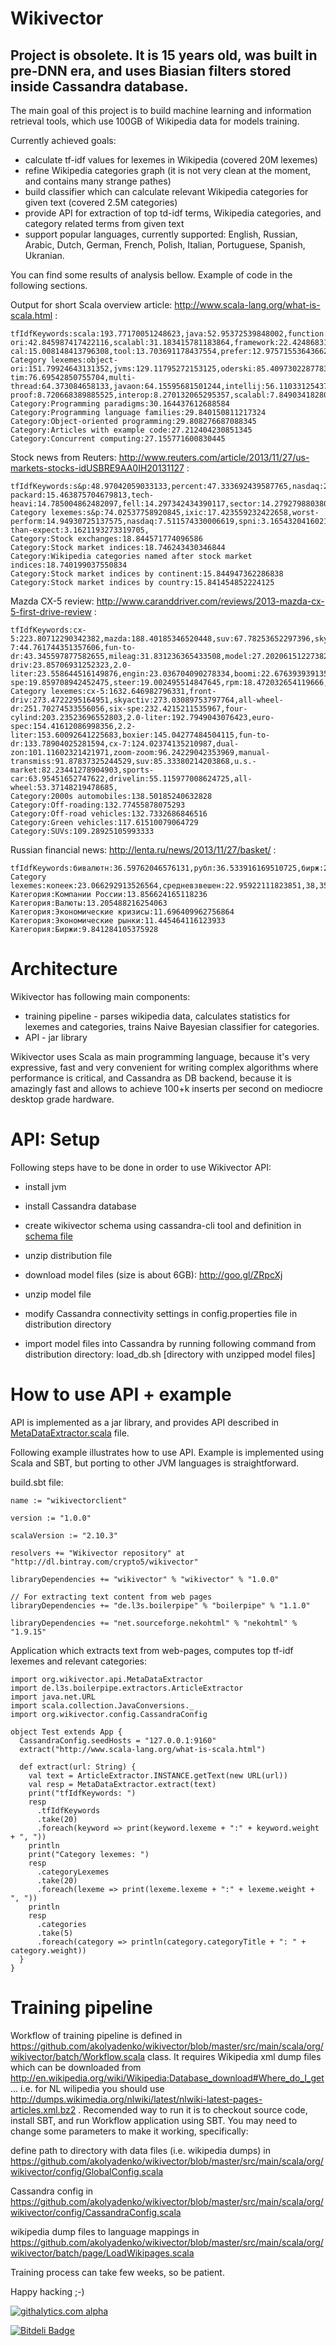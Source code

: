 Wikivector
==========

## Project is obsolete. It is 15 years old, was built in pre-DNN era, and uses Biasian filters stored inside Cassandra database.

The main goal of this project is to build machine learning and information retrieval tools, which use 100GB of Wikipedia data for models training.

Currently achieved goals:
* calculate tf-idf values for lexemes in Wikipedia (covered 20M lexemes)
* refine Wikipedia categories graph (it is not very clean at the moment, and contains many strange pathes)
* build classifier which can calculate relevant Wikipedia categories for given text (covered 2.5M categories)
* provide API for extraction of top td-idf terms, Wikipedia categories, and category related terms from given text
* support popular languages, currently supported: English, Russian, Arabic, Dutch, German, French, Polish, Italian, Portuguese, Spanish, Ukranian.

You can find some results of analysis bellow. Example of code in the following sections.

Output for short Scala overview article: http://www.scala-lang.org/what-is-scala.html :

    tfIdfKeywords:scala:193.77170051248623,java:52.95372539848002,function:52.181138693912224,object-ori:42.845987417422116,scalabl:31.183415781183864,framework:22.424868316076083,pattern:19.45986022975381,mutabl:19.3197022298865,immut:16.40817674230587,seamless:15.741342536279676,object:15.40676308543515,method-cal:15.008148413796308,tool:13.703691178437554,prefer:12.975715536436624,compil:12.879375818289226,oderski:12.502622476805572,support:12.214996043652862,jvms:12.160336270318938,concurr:12.153787670093097,syntax:12.091897879302746,
    Category lexemes:object-ori:151.79924643131352,jvms:129.11795272153125,oderski:85.40973022877834,compile-tim:76.69542850755704,multi-thread:64.373084658133,javaon:64.15595681501244,intellij:56.11033125437374,netbean:44.592142889980096,jvm:42.90886564603815,mutabl:19.461838661675905,future-proof:8.720668389885525,interop:8.270132065295357,scalabl:7.849034182808977,worksheet:4.978275360027274,
    Category:Programming paradigms:30.164437612688584
    Category:Programming language families:29.840150811217324
    Category:Object-oriented programming:29.808276687088345
    Category:Articles with example code:27.212404230851345
    Category:Concurrent computing:27.155771600830445
    
Stock news from Reuters: http://www.reuters.com/article/2013/11/27/us-markets-stocks-idUSBRE9AA0IH20131127 :

    tfIdfKeywords:s&p:48.97042059033133,percent:47.333692439587765,nasdaq:29.880743016112394,dow:20.576940142543165,close:19.017667564511584,market:18.862727666084133,stock:18.381896318650856,index:17.506806840992763,tech:15.843925634874989,reuters\/univers:15.701295594356253,hewlett-packard:15.463875704679813,tech-heavi:14.785004862482097,fell:14.297342434390117,sector:14.279279880380386,500:14.158308864598915,crude:13.859075413902122,27.001:13.450003795749756,ixic:13.450003795749756,expect:12.837610037289938,trader:12.83290180042393,
    Category lexemes:s&p:74.02537758920845,ixic:17.423559232422658,worst-perform:14.94930725137575,nasdaq:7.511574330006619,spni:3.1654320416021546,higher-than-expect:3.1621193273319705,
    Category:Stock exchanges:18.844571774096586
    Category:Stock market indices:18.746243430346844
    Category:Wikipedia categories named after stock market indices:18.740199037550834
    Category:Stock market indices by continent:15.844947362286838
    Category:Stock market indices by country:15.841454852224125
    
Mazda CX-5 review: http://www.caranddriver.com/reviews/2013-mazda-cx-5-first-drive-review :

    tfIdfKeywords:cx-5:223.80712290342382,mazda:188.40185346520448,suv:67.78253652297396,skyactiv:63.654405643932755,cx-7:44.761744351357606,fun-to-dr:43.345597877582655,mileag:31.831236365433508,model:27.202061512273822,deliv:24.32708804228273,front-driv:23.85706931252323,2.0-liter:23.558644516149876,engin:23.036704090278334,boomi:22.676393939135778,drive:21.53461418081624,percent:21.037196639816784,compact:20.00138356798216,six-spe:19.859708942452475,steer:19.002495514847645,rpm:18.472032654119666,mph:17.737553040612177,
    Category lexemes:cx-5:1632.646982796331,front-driv:273.4722295164951,skyactiv:273.03089753797764,all-wheel-dr:251.70274533556056,six-spe:232.4215211535967,four-cylind:203.23523696552803,2.0-liter:192.7949043076423,euro-spec:154.41612086998356,2.2-liter:153.60092641225683,boxier:145.04277484504115,fun-to-dr:133.78904025281594,cx-7:124.02374135210987,dual-zon:101.11602321421971,zoom-zoom:96.24229042353969,manual-transmiss:91.87837325244529,suv:85.33380214203868,u.s.-market:82.23441278904903,sports-car:63.95451652747622,drivelin:55.115977008624725,all-wheel:53.37148219478685,
    Category:2000s automobiles:138.50185240632828
    Category:Off-roading:132.77455878075293
    Category:Off-road vehicles:132.7332686846516
    Category:Green vehicles:117.61510079064729
    Category:SUVs:109.28925105993333
    
Russian financial news: http://lenta.ru/news/2013/11/27/basket/ :

    tfIdfKeywords:бивалютн:36.59762046576131,рубл:36.533916169510725,бирж:28.824536388479302,копеек:22.863986334661064,корзин:21.488261534394724,евр:20.97563030478338,доллар:18.76370340903501,сесс:18.169027885071266,цен:13.091795356568873,коридор:12.979598345251366,ноябр:12.15601007775221,курс:11.974408507516628,нефт:11.722585014371505,границ:11.027360709076685,93,36:10.914008577671916,максимум:10.48239449932796,средневзвешен:10.07280829715283,подорожа:9.753520885285718,38,35:9.670405978575213,паден:9.60347911863312,
    Category lexemes:копеек:23.066292913526564,средневзвешен:22.95922111823851,38,35:21.867807844420263,бирж:21.866545890250954,93,36:19.283185857800127,бивалютн:18.4894848936164,подорожа:9.806561389888843,копейк:7.52200781558836,сделк:4.6956887806298155,рассчита:4.238812609474223,укреп:3.188538209579522,нефт:2.9712190390825777,12,3:2.907651186559428,утр:2.6604598621495876,стоимост:2.5535168694114585,0,7:2.380031831221264,сдвинул:2.183461502796707,0,3:1.9181339760393645,возобнов:1.4795137359944657,валют:1.4251754257819962,
    Категория:Компании России:13.856624165118236
    Категория:Валюты:13.205488216254063
    Категория:Экономические кризисы:11.696409962756864
    Категория:Экономические рынки:11.445464116123933
    Категория:Биржи:9.841284105375928


Architecture
============

Wikivector has following main components:

* training pipeline - parses wikipedia data, calculates statistics for lexemes and categories, trains Naive Bayesian classifier for categories.
* API - jar library

Wikivector uses Scala as main programming language, because it's very expressive, fast and very convenient for writing complex algorithms where performance is critical, and Cassandra as DB backend, because it is amazingly fast and allows to achieve 100+k inserts per second on mediocre desktop grade hardware.

API: Setup
==========

Following steps have to be done in order to use Wikivector API:

* install jvm

* install Cassandra database

* create wikivector schema using cassandra-cli tool and definition in [schema file](https://github.com/akolyadenko/wikivector/blob/master/schema/create.cli)

* unzip distribution file

* download model files (size is about 6GB): http://goo.gl/ZRpcXj

* unzip model file

* modify Cassandra connectivity settings in config.properties file in distribution directory

* import model files into Cassandra by running following command from distribution directory: load_db.sh [directory with unzipped model files]

How to use API + example
===========================

API is implemented as a jar library, and provides API described in [MetaDataExtractor.scala](https://github.com/akolyadenko/wikivector/blob/master/src/main/scala/org/wikivector/api/MetaDataExtractor.scala) file.

Following example illustrates how to use API. Example is implemented using Scala and SBT, but porting to other JVM languages is straightforward.

build.sbt file:

    name := "wikivectorclient"
    
    version := "1.0.0"
    
    scalaVersion := "2.10.3"
    
    resolvers += "Wikivector repository" at "http://dl.bintray.com/crypto5/wikivector"
    
    libraryDependencies += "wikivector" % "wikivector" % "1.0.0"
    
    // For extracting text content from web pages
    libraryDependencies += "de.l3s.boilerpipe" % "boilerpipe" % "1.1.0"
    
    libraryDependencies += "net.sourceforge.nekohtml" % "nekohtml" % "1.9.15"
    
Application which extracts text from web-pages, computes top tf-idf lexemes and relevant categories:

    import org.wikivector.api.MetaDataExtractor
    import de.l3s.boilerpipe.extractors.ArticleExtractor
    import java.net.URL
    import scala.collection.JavaConversions._
    import org.wikivector.config.CassandraConfig
    
    object Test extends App {
      CassandraConfig.seedHosts = "127.0.0.1:9160"
      extract("http://www.scala-lang.org/what-is-scala.html")
  
      def extract(url: String) {
        val text = ArticleExtractor.INSTANCE.getText(new URL(url))
        val resp = MetaDataExtractor.extract(text)
        print("tfIdfKeywords: ")
        resp
          .tfIdfKeywords
          .take(20)
          .foreach(keyword => print(keyword.lexeme + ":" + keyword.weight + ", "))
        println
        print("Category lexemes: ")
        resp
          .categoryLexemes
          .take(20)
          .foreach(lexeme => print(lexeme.lexeme + ":" + lexeme.weight + ", "))
        println
        resp
          .categories
          .take(5)
          .foreach(category => println(category.categoryTitle + ": " + category.weight))
      }
    }


Training pipeline
=================

Workflow of training pipeline is defined in https://github.com/akolyadenko/wikivector/blob/master/src/main/scala/org/wikivector/batch/Workflow.scala class.
It requires Wikipedia xml dump files which can be downloaded from http://en.wikipedia.org/wiki/Wikipedia:Database_download#Where_do_I_get... i.e. for NL wilipedia you should use http://dumps.wikimedia.org/nlwiki/latest/nlwiki-latest-pages-articles.xml.bz2 .
Recomended way to run it is to checkout source code, install SBT, and run Workflow application using SBT.
You may need to change some parameters to make it working, specifically:

define path to directory with data files (i.e. wikipedia dumps) in https://github.com/akolyadenko/wikivector/blob/master/src/main/scala/org/wikivector/config/GlobalConfig.scala

Cassandra config in https://github.com/akolyadenko/wikivector/blob/master/src/main/scala/org/wikivector/config/CassandraConfig.scala

wikipedia dump files to language mappings in https://github.com/akolyadenko/wikivector/blob/master/src/main/scala/org/wikivector/batch/page/LoadWikipages.scala

Training process can take few weeks, so be patient.

Happy hacking ;-)

[![githalytics.com alpha](https://cruel-carlota.pagodabox.com/0a2c0b43ce043d6934b2a5a78325f475 "githalytics.com")](http://githalytics.com/crypto5/wikivector)


[![Bitdeli Badge](https://d2weczhvl823v0.cloudfront.net/akolyadenko/wikivector/trend.png)](https://bitdeli.com/free "Bitdeli Badge")
